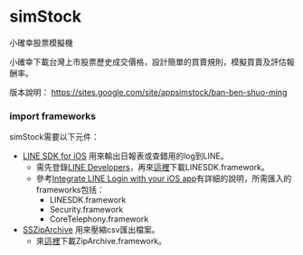 # simStock
小確幸股票模擬機

小確幸下載台灣上市股票歷史成交價格，設計簡單的買賣規則，模擬買賣及評估報酬率。

版本說明： https://sites.google.com/site/appsimstock/ban-ben-shuo-ming


### import frameworks
simStock需要以下元件：
* [LINE SDK for iOS](https://github.com/archmagees/LineSDK) 用來輸出日報表或查錯用的log到LINE。
    * 需先登錄[LINE Developers](https://developers.line.me/en/)，再來[這裡](https://developers.line.me/en/docs/ios-sdk/)下載LINESDK.framework。
    * 參考[Integrate LINE Login with your iOS app](https://developers.line.me/en/docs/line-login/ios/integrate-line-login/)有詳細的說明，所需匯入的frameworks包括：
        * LINESDK.framework
        * Security.framework
        * CoreTelephony.framework
* [SSZipArchive](https://github.com/ZipArchive/ZipArchive) 用來壓縮csv匯出檔案。
    * 來[這裡](https://github.com/ZipArchive/ZipArchive/releases)下載ZipArchive.framework。
